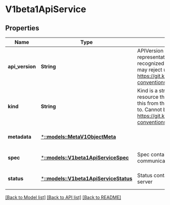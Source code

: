 # V1beta1ApiService

## Properties
Name | Type | Description | Notes
------------ | ------------- | ------------- | -------------
**api_version** | **String** | APIVersion defines the versioned schema of this representation of an object. Servers should convert recognized schemas to the latest internal value, and may reject unrecognized values. More info: https://git.k8s.io/community/contributors/devel/api-conventions.md#resources | [optional] [default to null]
**kind** | **String** | Kind is a string value representing the REST resource this object represents. Servers may infer this from the endpoint the client submits requests to. Cannot be updated. In CamelCase. More info: https://git.k8s.io/community/contributors/devel/api-conventions.md#types-kinds | [optional] [default to null]
**metadata** | [***::models::MetaV1ObjectMeta**](io.k8s.apimachinery.pkg.apis.meta.v1.ObjectMeta.md) |  | [optional] [default to null]
**spec** | [***::models::V1beta1ApiServiceSpec**](io.k8s.kube-aggregator.pkg.apis.apiregistration.v1beta1.APIServiceSpec.md) | Spec contains information for locating and communicating with a server | [optional] [default to null]
**status** | [***::models::V1beta1ApiServiceStatus**](io.k8s.kube-aggregator.pkg.apis.apiregistration.v1beta1.APIServiceStatus.md) | Status contains derived information about an API server | [optional] [default to null]

[[Back to Model list]](../README.md#documentation-for-models) [[Back to API list]](../README.md#documentation-for-api-endpoints) [[Back to README]](../README.md)


